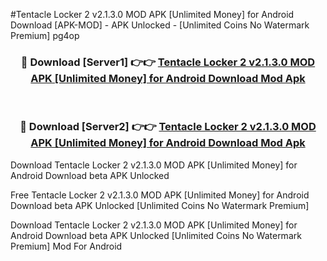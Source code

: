 #Tentacle Locker 2 v2.1.3.0 MOD APK [Unlimited Money] for Android Download [APK-MOD] - APK Unlocked - [Unlimited Coins No Watermark Premium] pg4op



<div align="center">

<h3>🔴 Download [Server1] 👉👉 <a href="https://momento.my/?title=Tentacle_Locker_2_v2.1.3.0_MOD_APK_[Unlimited_Money]_for_Android_Download">Tentacle Locker 2 v2.1.3.0 MOD APK [Unlimited Money] for Android Download Mod Apk</a></h3><br>

<h3>🔴 Download [Server2] 👉👉 <a href="https://momento.my/?title=Tentacle_Locker_2_v2.1.3.0_MOD_APK_[Unlimited_Money]_for_Android_Download">Tentacle Locker 2 v2.1.3.0 MOD APK [Unlimited Money] for Android Download Mod Apk</a></h3>
</div>



Download Tentacle Locker 2 v2.1.3.0 MOD APK [Unlimited Money] for Android Download beta APK Unlocked

Free Tentacle Locker 2 v2.1.3.0 MOD APK [Unlimited Money] for Android Download beta APK Unlocked [Unlimited Coins No Watermark Premium]

Download Tentacle Locker 2 v2.1.3.0 MOD APK [Unlimited Money] for Android Download beta APK Unlocked [Unlimited Coins No Watermark Premium] Mod For Android
